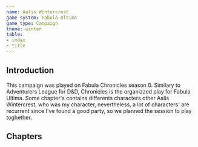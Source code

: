 ```yaml
---
name: Aalis Wintercrest
game system: Fabula Ultima
game type: Campaign
theme: winter
table:
- index
- title
---
```

## Introduction
This campaign was played on Fabula Chronicles season 0. Similary to Adventurers League for D&D, Chronicles is the organizzed play for Fabula Ultima.
Some chapter's contains differents characters other Aalis Wintercrest, who was my character, nevertheless, a lot of characters' are recurrent since I've found a good party, so we planned the session to play toghether.

## Chapters
<div data-pages>